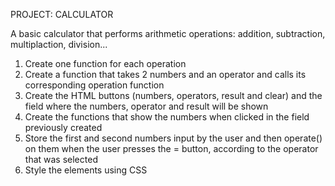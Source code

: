 PROJECT: CALCULATOR

A basic calculator that performs arithmetic operations: addition, subtraction, multiplaction, division...

1. Create one function for each operation
2. Create a function that takes 2 numbers and an operator and calls its corresponding operation function
3. Create the HTML buttons (numbers, operators, result and clear) and the field where the numbers, operator and result will be shown
4. Create the functions that show the numbers when clicked in the field previously created
5. Store the first and second numbers input by the user and then operate() on them when the user presses the = button, according to the operator that was selected
6. Style the elements using CSS